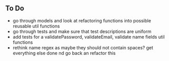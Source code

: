 ## To Do

- go through models and look at refactoring functions into possible reusable util functions
- go through tests and make sure that test descriptions are uniform
- add tests for a validatePassword, validateEmail, validate name fields util functions
- rethink name regex as maybe they should not contain spaces? get everything else done nd go back an refactor this
